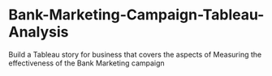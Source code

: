 # Bank-Marketing-Campaign-Tableau-Analysis
Build a Tableau story for business that covers the aspects of Measuring the effectiveness of the Bank Marketing campaign 
